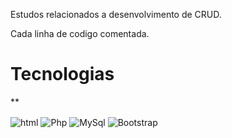 Estudos relacionados a desenvolvimento de CRUD.

Cada linha de codigo comentada.

<h1>Tecnologias</h1>

**

<img align= "center" alt="html" src="https://img.shields.io/badge/HTML5-E34F26?style=for-the-badge&logo=html5&logoColor=white">
<img align= "center" alt="Php" src="https://img.shields.io/badge/PHP-777BB4?style=for-the-badge&logo=php&logoColor=white">
<img align= "center" alt="MySql" src="https://img.shields.io/badge/MySQL-00000F?style=for-the-badge&logo=mysql&logoColor=white">
<img align= "center" alt="Bootstrap" src="https://img.shields.io/badge/Bootstrap-563D7C?style=for-the-badge&logo=bootstrap&logoColor=white">

